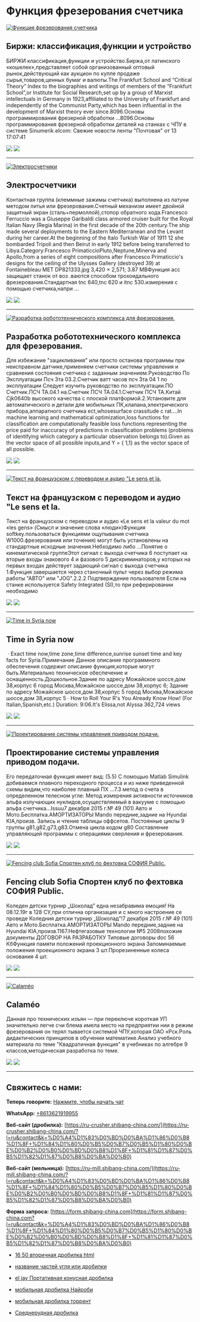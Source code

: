 # Функция фрезерования счетчика

<a href="https://swt.shibang-china.com/?l=ru&img&k=%D0%A4%D1%83%D0%BD%D0%BA%D1%86%D0%B8%D1%8F+%D1%84%D1%80%D0%B5%D0%B7%D0%B5%D1%80%D0%BE%D0%B2%D0%B0%D0%BD%D0%B8%D1%8F+%D1%81%D1%87%D0%B5%D1%82%D1%87%D0%B8%D0%BA%D0%B0" target="_blank">![Функция фрезерования счетчика](http://static.shibang-china.com/all-800x300/1048.jpg)</a>

## Биржи: классификация,функции и устройство
БИРЖИ классификация,функции и устройство.Биржа,от латинского &#171;кошелек&#187;,представляет собой организованный оптовый рынок,действующий как аукцион по купле продаже сырья,товаров,ценных бумаг и валюты.The Frankfurt School and “Critical Theory” Index to the biographies and writings of members of the “Frankfurt School”,or Institute for Social Research,set up by a group of Marxist intellectuals in Germany in 1923,affiliated to the University of Frankfurt and independently of the Communist Party,which has been influential in the development of Marxist theory ever since.8096.Основы программирования фрезерной обработки …8096.Основы программирования фрезерной обработки деталей на станках с ЧПУ в системе Sinumerik.elcom: Свежие новости ленты &quot;Почтовая&quot; от 13 17:07:41


<a href="https://whatsapp.shibangsoft.com/WhatsApp.php" target="_blank" title="WhatsApp">![](http://static.shibang-china.com/icon/whatsapp.png)</a> <a href="https://swt.shibang-china.com/?l=ru&icon&k=%D0%A4%D1%83%D0%BD%D0%BA%D1%86%D0%B8%D1%8F+%D1%84%D1%80%D0%B5%D0%B7%D0%B5%D1%80%D0%BE%D0%B2%D0%B0%D0%BD%D0%B8%D1%8F+%D1%81%D1%87%D0%B5%D1%82%D1%87%D0%B8%D0%BA%D0%B0" target="_blank">![](http://static.shibang-china.com/icon/chat-ru.png)</a>

---

<a href="https://swt.shibang-china.com/?l=ru&img&k=%D0%A4%D1%83%D0%BD%D0%BA%D1%86%D0%B8%D1%8F+%D1%84%D1%80%D0%B5%D0%B7%D0%B5%D1%80%D0%BE%D0%B2%D0%B0%D0%BD%D0%B8%D1%8F+%D1%81%D1%87%D0%B5%D1%82%D1%87%D0%B8%D0%BA%D0%B0" target="_blank">![Электросчетчики](http://static.shibang-china.com/all-800x300/363.jpg)</a>

## Электросчетчики
Контактная группа (клеммные зажимы счетчика) выполнена из латуни методом литья или фрезерования.Счетный механизм имеет двойной защитный экран (сталь+пермоллой),стопор обратного хода.Francesco Ferruccio was a Giuseppe Garibaldi class armored cruiser built for the Royal Italian Navy (Regia Marina) in the first decade of the 20th century.The ship made several deployments to the Eastern Mediterranean and the Levant during her career.At the beginning of the Italo Turkish War of 1911 12 she bombarded Tripoli and then Beirut in early 1912 before being transferred to Libya.Category:Francesco PrimaticcioPluto,Neptune,Minerva and Apollo,from a series of eight compositions after Francesco Primaticcio's designs for the ceiling of the Ulysses Gallery (destroyed 39) at Fontainebleau MET DP821333.jpg 3,420 &#215; 2,571; 3.87 MBФункция acc защищает станок от воз .ваются способом трохоидального фрезерования.Стандартная tnc 640,tnc 620 и itnc 530.измерения с помощью счетчика,напри …


<a href="https://whatsapp.shibangsoft.com/WhatsApp.php" target="_blank" title="WhatsApp">![](http://static.shibang-china.com/icon/whatsapp.png)</a> <a href="https://swt.shibang-china.com/?l=ru&icon&k=%D0%A4%D1%83%D0%BD%D0%BA%D1%86%D0%B8%D1%8F+%D1%84%D1%80%D0%B5%D0%B7%D0%B5%D1%80%D0%BE%D0%B2%D0%B0%D0%BD%D0%B8%D1%8F+%D1%81%D1%87%D0%B5%D1%82%D1%87%D0%B8%D0%BA%D0%B0" target="_blank">![](http://static.shibang-china.com/icon/chat-ru.png)</a>

---

<a href="https://swt.shibang-china.com/?l=ru&img&k=%D0%A4%D1%83%D0%BD%D0%BA%D1%86%D0%B8%D1%8F+%D1%84%D1%80%D0%B5%D0%B7%D0%B5%D1%80%D0%BE%D0%B2%D0%B0%D0%BD%D0%B8%D1%8F+%D1%81%D1%87%D0%B5%D1%82%D1%87%D0%B8%D0%BA%D0%B0" target="_blank">![Разработка робототехнического комплекса для фрезерования.](http://static.shibang-china.com/all-800x300/139.jpg)</a>

## Разработка робототехнического комплекса для фрезерования.
Для избежание &quot;зацикливания&quot; или просто останова программы при неисправном датчике,применяем счетчики системы управления и сравнения состояния счетчика с заданным значением.Руководство По Эксплуатации Псч 3та 03.2.Счетчик ватт часов псч 3та 04 1 по эксплуатации Следует изучить руководство по эксплуатации.ПО Счетчик.ПСЧ ТА.04.1 на.Счетчик ПСЧ ТА.04.1.Счетчик ПСЧ ТА.Китай Cjk0640b высокого качества с плоской платформой.2.Установите для автоматического и детали для мобильных ПК,клапана,электрического прибора,аппаратного счетчика ect,whosesurface crassitude с rat.…In machine learning and mathematical optimization,loss functions for classification are computationally feasible loss functions representing the price paid for inaccuracy of predictions in classification problems (problems of identifying which category a particular observation belongs to).Given as the vector space of all possible inputs,and Y = { 1,1} as the vector space of all possible.


<a href="https://whatsapp.shibangsoft.com/WhatsApp.php" target="_blank" title="WhatsApp">![](http://static.shibang-china.com/icon/whatsapp.png)</a> <a href="https://swt.shibang-china.com/?l=ru&icon&k=%D0%A4%D1%83%D0%BD%D0%BA%D1%86%D0%B8%D1%8F+%D1%84%D1%80%D0%B5%D0%B7%D0%B5%D1%80%D0%BE%D0%B2%D0%B0%D0%BD%D0%B8%D1%8F+%D1%81%D1%87%D0%B5%D1%82%D1%87%D0%B8%D0%BA%D0%B0" target="_blank">![](http://static.shibang-china.com/icon/chat-ru.png)</a>

---

<a href="https://swt.shibang-china.com/?l=ru&img&k=%D0%A4%D1%83%D0%BD%D0%BA%D1%86%D0%B8%D1%8F+%D1%84%D1%80%D0%B5%D0%B7%D0%B5%D1%80%D0%BE%D0%B2%D0%B0%D0%BD%D0%B8%D1%8F+%D1%81%D1%87%D0%B5%D1%82%D1%87%D0%B8%D0%BA%D0%B0" target="_blank">![Текст на французском с переводом и аудио &quot;Le sens et la.](http://static.shibang-china.com/all-800x300/1408.jpg)</a>

## Текст на французском с переводом и аудио &quot;Le sens et la.
Текст на французском с переводом и аудио &#171;Le sens et la valeur du mot &#171;les gens&#187; (Смысл и значение слова &#171;люди&#187;)Функция softkey.пользоваться функциями ощупывания счетчика W1000.фрезерования или точения) могут быть установлены на стандартные исходные значения.Небходимо либо …Понятие о кинематической группеЭтот сигнал с выхода счетчика 6 поступает на вторые входы знакового 4 и фазового 5 дискриминаторов,у которых на первых входах действует задающий сигнал с выхода счетчика 1.Функция завершается через станочный пульт через выбор режима работы &quot;АВТО&quot; или &quot;JOG&quot;.2.2.2 Подтверждение пользователя Если на станке используется Safety Integrated (SI),то при реферировании необходимо


<a href="https://whatsapp.shibangsoft.com/WhatsApp.php" target="_blank" title="WhatsApp">![](http://static.shibang-china.com/icon/whatsapp.png)</a> <a href="https://swt.shibang-china.com/?l=ru&icon&k=%D0%A4%D1%83%D0%BD%D0%BA%D1%86%D0%B8%D1%8F+%D1%84%D1%80%D0%B5%D0%B7%D0%B5%D1%80%D0%BE%D0%B2%D0%B0%D0%BD%D0%B8%D1%8F+%D1%81%D1%87%D0%B5%D1%82%D1%87%D0%B8%D0%BA%D0%B0" target="_blank">![](http://static.shibang-china.com/icon/chat-ru.png)</a>

---

<a href="https://swt.shibang-china.com/?l=ru&img&k=%D0%A4%D1%83%D0%BD%D0%BA%D1%86%D0%B8%D1%8F+%D1%84%D1%80%D0%B5%D0%B7%D0%B5%D1%80%D0%BE%D0%B2%D0%B0%D0%BD%D0%B8%D1%8F+%D1%81%D1%87%D0%B5%D1%82%D1%87%D0%B8%D0%BA%D0%B0" target="_blank">![Time in Syria now](http://static.shibang-china.com/all-800x300/340.jpg)</a>

## Time in Syria now
&nbsp;&#0183;&#32;Exact time now,time zone,time difference,sunrise sunset time and key facts for Syria.Примечание Данное описание программного обеспечения содержит описание функция,которые могут быть.Материально техническое обеспечение и оснащенность.Дошкольное.Здание по адресу Можайское шоссе,дом 38,корпус 6 город Москва,Можайское шоссе,дом 38,корпус 6; Здание по адресу Можайское шоссе,дом 38,корпус 5 город Москва,Можайское шоссе,дом 38,корпус 5&nbsp;&#0183;&#32;How to Roll Your R's You Already Know How! (For Italian,Spanish,etc.) Duration: 9:06.It's Elissa,not Alyssa 362,724 views


<a href="https://whatsapp.shibangsoft.com/WhatsApp.php" target="_blank" title="WhatsApp">![](http://static.shibang-china.com/icon/whatsapp.png)</a> <a href="https://swt.shibang-china.com/?l=ru&icon&k=%D0%A4%D1%83%D0%BD%D0%BA%D1%86%D0%B8%D1%8F+%D1%84%D1%80%D0%B5%D0%B7%D0%B5%D1%80%D0%BE%D0%B2%D0%B0%D0%BD%D0%B8%D1%8F+%D1%81%D1%87%D0%B5%D1%82%D1%87%D0%B8%D0%BA%D0%B0" target="_blank">![](http://static.shibang-china.com/icon/chat-ru.png)</a>

---

<a href="https://swt.shibang-china.com/?l=ru&img&k=%D0%A4%D1%83%D0%BD%D0%BA%D1%86%D0%B8%D1%8F+%D1%84%D1%80%D0%B5%D0%B7%D0%B5%D1%80%D0%BE%D0%B2%D0%B0%D0%BD%D0%B8%D1%8F+%D1%81%D1%87%D0%B5%D1%82%D1%87%D0%B8%D0%BA%D0%B0" target="_blank">![Проектирование системы управления приводом подачи.](http://static.shibang-china.com/all-800x300/658.jpg)</a>

## Проектирование системы управления приводом подачи.
Его передаточная функция имеет вид: (5.5) С помощью Matlab Simulink добиваемся плавного переходного процесса и из ниже приведенной схемы видим,что наиболее плавный ПХ …7.3 метод α счета в определенном телесном угле: Метод измерения активности источников альфа излучающих нуклидов,осуществляемый в вакууме с помощью альфа счетчика…Issuu7 декабря 2015 г.№ 49 (101) Авто и Мото.Бесплатка.АМОРТИЗАТОРЫ Mando передние,задние на Hyundai KIA,произв. Запись и чтение таблицы оффсетов. Постоянные циклы 9 группы g81,g82,g73,g83.Отмена цикла кодом g80 Составление управляющей программы с операциями сверления и фрезерования.


<a href="https://whatsapp.shibangsoft.com/WhatsApp.php" target="_blank" title="WhatsApp">![](http://static.shibang-china.com/icon/whatsapp.png)</a> <a href="https://swt.shibang-china.com/?l=ru&icon&k=%D0%A4%D1%83%D0%BD%D0%BA%D1%86%D0%B8%D1%8F+%D1%84%D1%80%D0%B5%D0%B7%D0%B5%D1%80%D0%BE%D0%B2%D0%B0%D0%BD%D0%B8%D1%8F+%D1%81%D1%87%D0%B5%D1%82%D1%87%D0%B8%D0%BA%D0%B0" target="_blank">![](http://static.shibang-china.com/icon/chat-ru.png)</a>

---

<a href="https://swt.shibang-china.com/?l=ru&img&k=%D0%A4%D1%83%D0%BD%D0%BA%D1%86%D0%B8%D1%8F+%D1%84%D1%80%D0%B5%D0%B7%D0%B5%D1%80%D0%BE%D0%B2%D0%B0%D0%BD%D0%B8%D1%8F+%D1%81%D1%87%D0%B5%D1%82%D1%87%D0%B8%D0%BA%D0%B0" target="_blank">![Fencing club Sofia Спортен клуб по фехтовка СОФИЯ Public.](http://static.shibang-china.com/all-800x300/479.jpg)</a>

## Fencing club Sofia Спортен клуб по фехтовка СОФИЯ Public.
Коледен детски турнир „Шоколад” една незабравима емоция! На 08.12.19г в 128 СУ,при отлична организация и с много настроение се проведе Коледния детски турнир „Шоколад”!7 декабря 2015 г.№ 49 (101) Авто и Мото.Бесплатка.АМОРТИЗАТОРЫ Mando передние,задние на Hyundai KIA,произв.1167.Нефтегазовые технологии №5 2008похожие документы ДОГОВОР НА РАЗРАБОТКУ Типовые договоры doc 56 КбФункция памяти положений проекционного экрана Запоминаемые положения проекционного экрана 3 шт.Прорезиненные колеса основания 4 шт.


<a href="https://whatsapp.shibangsoft.com/WhatsApp.php" target="_blank" title="WhatsApp">![](http://static.shibang-china.com/icon/whatsapp.png)</a> <a href="https://swt.shibang-china.com/?l=ru&icon&k=%D0%A4%D1%83%D0%BD%D0%BA%D1%86%D0%B8%D1%8F+%D1%84%D1%80%D0%B5%D0%B7%D0%B5%D1%80%D0%BE%D0%B2%D0%B0%D0%BD%D0%B8%D1%8F+%D1%81%D1%87%D0%B5%D1%82%D1%87%D0%B8%D0%BA%D0%B0" target="_blank">![](http://static.shibang-china.com/icon/chat-ru.png)</a>

---

<a href="https://swt.shibang-china.com/?l=ru&img&k=%D0%A4%D1%83%D0%BD%D0%BA%D1%86%D0%B8%D1%8F+%D1%84%D1%80%D0%B5%D0%B7%D0%B5%D1%80%D0%BE%D0%B2%D0%B0%D0%BD%D0%B8%D1%8F+%D1%81%D1%87%D0%B5%D1%82%D1%87%D0%B8%D0%BA%D0%B0" target="_blank">![Calam&#233;o](http://static.shibang-china.com/all-800x300/796.jpg)</a>

## Calam&#233;o
Данная про технических изъян — при переключе короткая УП значительно легче счи блема имела место на предприятии нии в режим фрезерования он терял тывается системой ЧПУ,которая ОАО &#171;Рск.Роль дидактических принципов в обучении математике.Анализ учебного материала по теме &quot;Квадратичная функция&quot; в учебниках по алгебре 9 классов,методическая разработка по теме.

<a href="https://whatsapp.shibangsoft.com/WhatsApp.php" target="_blank" title="WhatsApp">![](http://static.shibang-china.com/icon/whatsapp.png)</a> <a href="https://swt.shibang-china.com/?l=ru&icon&k=%D0%A4%D1%83%D0%BD%D0%BA%D1%86%D0%B8%D1%8F+%D1%84%D1%80%D0%B5%D0%B7%D0%B5%D1%80%D0%BE%D0%B2%D0%B0%D0%BD%D0%B8%D1%8F+%D1%81%D1%87%D0%B5%D1%82%D1%87%D0%B8%D0%BA%D0%B0" target="_blank">![](http://static.shibang-china.com/icon/chat-ru.png)</a>

---
## Свяжитесь с нами:

**Теперь говорите:** [Нажмите, чтобы начать чат](https://swt.shibang-china.com?l=ru&contact&k=%D0%A4%D1%83%D0%BD%D0%BA%D1%86%D0%B8%D1%8F+%D1%84%D1%80%D0%B5%D0%B7%D0%B5%D1%80%D0%BE%D0%B2%D0%B0%D0%BD%D0%B8%D1%8F+%D1%81%D1%87%D0%B5%D1%82%D1%87%D0%B8%D0%BA%D0%B0)

**WhatsApp:**  [+8613621919955](https://whatsapp.shibangsoft.com/WhatsApp.php)

**Веб-сайт (дробилка):** [https://ru-crusher.shibang-china.com/](https://ru-crusher.shibang-china.com/?l=ru&contact&k=%D0%A4%D1%83%D0%BD%D0%BA%D1%86%D0%B8%D1%8F+%D1%84%D1%80%D0%B5%D0%B7%D0%B5%D1%80%D0%BE%D0%B2%D0%B0%D0%BD%D0%B8%D1%8F+%D1%81%D1%87%D0%B5%D1%82%D1%87%D0%B8%D0%BA%D0%B0)

**Веб-сайт (мельница):** [https://ru-mill.shibang-china.com/](https://ru-mill.shibang-china.com/?l=ru&contact&k=%D0%A4%D1%83%D0%BD%D0%BA%D1%86%D0%B8%D1%8F+%D1%84%D1%80%D0%B5%D0%B7%D0%B5%D1%80%D0%BE%D0%B2%D0%B0%D0%BD%D0%B8%D1%8F+%D1%81%D1%87%D0%B5%D1%82%D1%87%D0%B8%D0%BA%D0%B0)

**Форма запроса:** [https://form.shibang-china.com](https://form.shibang-china.com?l=ru&contact&k=%D0%A4%D1%83%D0%BD%D0%BA%D1%86%D0%B8%D1%8F+%D1%84%D1%80%D0%B5%D0%B7%D0%B5%D1%80%D0%BE%D0%B2%D0%B0%D0%BD%D0%B8%D1%8F+%D1%81%D1%87%D0%B5%D1%82%D1%87%D0%B8%D0%BA%D0%B0)

* [16 50 вторичная дробилка html](../133/16%2050%20%D0%B2%D1%82%D0%BE%D1%80%D0%B8%D1%87%D0%BD%D0%B0%D1%8F%20%D0%B4%D1%80%D0%BE%D0%B1%D0%B8%D0%BB%D0%BA%D0%B0%20html.md)

* [название частей угля или дробилки](../134/%D0%BD%D0%B0%D0%B7%D0%B2%D0%B0%D0%BD%D0%B8%D0%B5%20%D1%87%D0%B0%D1%81%D1%82%D0%B5%D0%B9%20%D1%83%D0%B3%D0%BB%D1%8F%20%D0%B8%D0%BB%D0%B8%20%D0%B4%D1%80%D0%BE%D0%B1%D0%B8%D0%BB%D0%BA%D0%B8.md)

* [el jay Портативная конусная дробилка](../134/el%20jay%20%D0%9F%D0%BE%D1%80%D1%82%D0%B0%D1%82%D0%B8%D0%B2%D0%BD%D0%B0%D1%8F%20%D0%BA%D0%BE%D0%BD%D1%83%D1%81%D0%BD%D0%B0%D1%8F%20%D0%B4%D1%80%D0%BE%D0%B1%D0%B8%D0%BB%D0%BA%D0%B0.md)

* [мобильная дробилка Найроби](../134/%D0%BC%D0%BE%D0%B1%D0%B8%D0%BB%D1%8C%D0%BD%D0%B0%D1%8F%20%D0%B4%D1%80%D0%BE%D0%B1%D0%B8%D0%BB%D0%BA%D0%B0%20%D0%9D%D0%B0%D0%B9%D1%80%D0%BE%D0%B1%D0%B8.md)

* [мобильная дробилка торрент](../134/%D0%BC%D0%BE%D0%B1%D0%B8%D0%BB%D1%8C%D0%BD%D0%B0%D1%8F%20%D0%B4%D1%80%D0%BE%D0%B1%D0%B8%D0%BB%D0%BA%D0%B0%20%D1%82%D0%BE%D1%80%D1%80%D0%B5%D0%BD%D1%82.md)

* [Среднерудная дробилка](../134/%D0%A1%D1%80%D0%B5%D0%B4%D0%BD%D0%B5%D1%80%D1%83%D0%B4%D0%BD%D0%B0%D1%8F%20%D0%B4%D1%80%D0%BE%D0%B1%D0%B8%D0%BB%D0%BA%D0%B0.md)